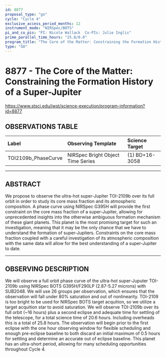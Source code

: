 ```yaml
---
id: 8877
proposal_type: "go"
cycle: "Cycle 4"
exclusive_access_period_months: 12
instrument_mode: "NIRSpec/BOTS"
pi_and_co_pis: "PI: Nicole Wallack  Co-PIs: Julie Inglis"
prime_parallel_time_hours: "25.8/0.0"
program_title: "The Core of the Matter: Constraining the Formation History of a Super-Jupiter"
type: "GO"
---
```

# 8877 - The Core of the Matter: Constraining the Formation History of a Super-Jupiter
https://www.stsci.edu/jwst/science-execution/program-information?id=8877
## OBSERVATIONS TABLE
| Label                  | Observing Template                 | Science Target |
| :--------------------- | :--------------------------------- | :------------- |
| TOI2109b_PhaseCurve | NIRSpec Bright Object Time Series | (1) BD+16-3058 |

---

## ABSTRACT

We propose to observe the ultra-hot super-Jupiter TOI-2109b over its full orbit in order to study its core mass fraction and its atmospheric composition. A phase curve using NIRSpec G395H will provide the first constraint on the core mass fraction of a super-Jupiter, allowing for unprecedented insights into the otherwise ambiguous formation mechanism of these giant planets. This planet is the most promising target for such an investigation, meaning that it may be the only chance that we have to understand the formation of super-Jupiters. Constraints on the core mass fraction coupled with a careful investigation of its atmospheric composition with the same data will allow for the best understanding of a super-Jupiter to date.

---

## OBSERVING DESCRIPTION

We will observe a full orbit phase curve of the ultra-hot super-Juputer TOI-2109b using NIRSpec BOTS G395H/F290LP (2.87-5.27 microns) with SUB2048. We will use 26 groups per observation, which ensures that the observation will fall under 80% saturation and out of nonlinearity. TOI-2109 is too bright to be used for NIRSpec BOTS target acquition, so we utilize a target acquition star to avoid saturation. We will observe TOI-2109b over its full orbit (~16 hours) plus a second eclipse and adequate time for settling of the telescope, for a total science time of 20.6 hours. Including overheads this is a total of 25.8 hours. The observation will begin prior to the first eclipse with the one hour observing window for flexible scheduling and enough pre-eclipse baseline to both discard an initial maximum of 0.5 hours for settling and determine an accurate out of eclipse baseline. This planet has an ultra-short period, allowing for many scheduling opportunities throughout Cycle 4.